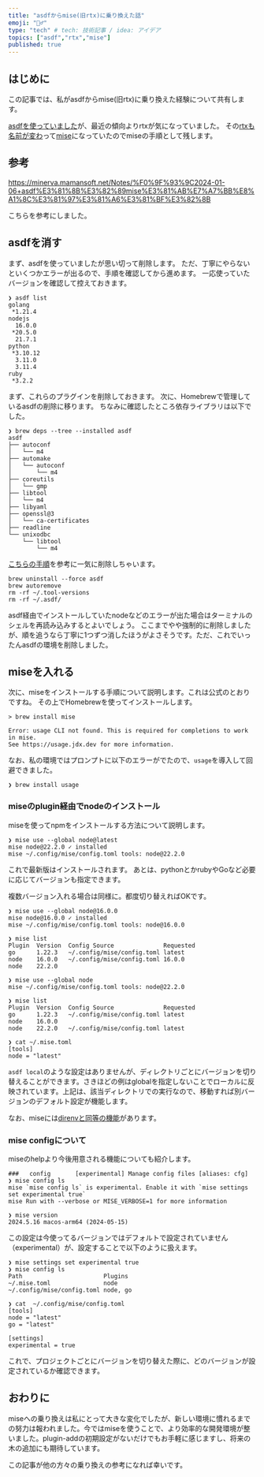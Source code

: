```yaml
---
title: "asdfからmise(旧rtx)に乗り換えた話"
emoji: "🏃‍♂️"
type: "tech" # tech: 技術記事 / idea: アイデア
topics: ["asdf","rtx","mise"]
published: true
---
```


## はじめに

この記事では、私がasdfからmise(旧rtx)に乗り換えた経験について共有します。

[asdfを使っていました](https://zenn.dev/b0b/articles/asdf-install-npm)が、最近の傾向よりrtxが気になっていました。
その[rtxも名前が変わ](https://mise.jdx.dev/rtx.html)って[mise](https://github.com/jdx/mise)になっていたのでmiseの手順として残します。

## 参考
https://minerva.mamansoft.net/Notes/%F0%9F%93%9C2024-01-06+asdf%E3%81%8B%E3%82%89mise%E3%81%AB%E7%A7%BB%E8%A1%8C%E3%81%97%E3%81%A6%E3%81%BF%E3%82%8B

こちらを参考にしました。

## asdfを消す
まず、asdfを使っていましたが思い切って削除します。
ただ、丁寧にやらないといくつかエラーが出るので、手順を確認してから進めます。
一応使っていたバージョンを確認して控えておきます。

```shell
❯ asdf list
golang
 *1.21.4
nodejs
  16.0.0
 *20.5.0
  21.7.1
python
 *3.10.12
  3.11.0
  3.11.4
ruby
 *3.2.2
 ```

まず、これらのプラグインを削除しておきます。
次に、Homebrewで管理しているasdfの削除に移ります。
ちなみに確認したところ依存ライブラリは以下でした。

```shell
❯ brew deps --tree --installed asdf
asdf
├── autoconf
│   └── m4
├── automake
│   └── autoconf
│       └── m4
├── coreutils
│   └── gmp
├── libtool
│   └── m4
├── libyaml
├── openssl@3
│   └── ca-certificates
├── readline
└── unixodbc
    └── libtool
        └── m4
```

[こちらの手順](https://mac.install.guide/faq/uninstall-asdf/)を参考に一気に削除しちゃいます。

```shell
brew uninstall --force asdf
brew autoremove
rm -rf ~/.tool-versions
rm -rf ~/.asdf/
```

asdf経由でインストールしていたnodeなどのエラーが出た場合はターミナルのシェルを再読み込みするとよいでしょう。
ここまでやや強制的に削除しましたが、順を追うなら丁寧に1つずつ消したほうがよさそうです。ただ、これでいったんasdfの環境を削除しました。

## miseを入れる
次に、miseをインストールする手順について説明します。これは公式のとおりですね。
その上でHomebrewを使ってインストールします。

```shell
> brew install mise
```

```
Error: usage CLI not found. This is required for completions to work in mise.
See https://usage.jdx.dev for more information.
```

なお、私の環境ではプロンプトに以下のエラーがでたので、`usage`を導入して回避できました。

```shell
❯ brew install usage
```

### miseのplugin経由でnodeのインストール
miseを使ってnpmをインストールする方法について説明します。

```shell
❯ mise use --global node@latest
mise node@22.2.0 ✓ installed                                                                        mise ~/.config/mise/config.toml tools: node@22.2.0
```

これで最新版はインストールされます。
あとは、pythonとかrubyやGoなど必要に応じてバージョンも指定できます。

複数バージョン入れる場合は同様に。都度切り替えればOKです。
```shell
❯ mise use --global node@16.0.0
mise node@16.0.0 ✓ installed                                                                        mise ~/.config/mise/config.toml tools: node@16.0.0

❯ mise list
Plugin  Version  Config Source              Requested
go      1.22.3   ~/.config/mise/config.toml latest
node    16.0.0   ~/.config/mise/config.toml 16.0.0
node    22.2.0

❯ mise use --global node
mise ~/.config/mise/config.toml tools: node@22.2.0

❯ mise list
Plugin  Version  Config Source              Requested
go      1.22.3   ~/.config/mise/config.toml latest
node    16.0.0
node    22.2.0   ~/.config/mise/config.toml latest

❯ cat ~/.mise.toml
[tools]
node = "latest"
```

`asdf local`のような設定はありませんが、ディレクトリごとにバージョンを切り替えることができます。さきほどの例はglobalを指定しないことでローカルに反映されています。上記は、該当ディレクトリでの実行なので、移動すれば別バージョンのデフォルト設定が機能します。

なお、miseには[direnvと同等の機能](https://mise.jdx.dev/direnv.html)があります。

### mise configについて

miseのhelpより今後用意される機能についても紹介します。

```shell
###   config       [experimental] Manage config files [aliases: cfg]
❯ mise config ls
mise `mise config ls` is experimental. Enable it with `mise settings set experimental true`
mise Run with --verbose or MISE_VERBOSE=1 for more information

❯ mise version
2024.5.16 macos-arm64 (2024-05-15)
```

この設定は今使ってるバージョンではデフォルトで設定されていません（experimental）が、設定することで以下のように扱えます。

```
❯ mise settings set experimental true
❯ mise config ls
Path                       Plugins
~/.mise.toml               node
~/.config/mise/config.toml node, go

❯ cat  ~/.config/mise/config.toml
[tools]
node = "latest"
go = "latest"

[settings]
experimental = true
```

これで、プロジェクトごとにバージョンを切り替えた際に、どのバージョンが設定されているか確認できます。


## おわりに

miseへの乗り換えは私にとって大きな変化でしたが、新しい環境に慣れるまでの努力は報われました。今ではmiseを使うことで、より効率的な開発環境が整いました。plugin-addの初期設定がないだけでもお手軽に感じますし、将来の木の追加にも期待しています。

この記事が他の方々の乗り換えの参考になれば幸いです。
